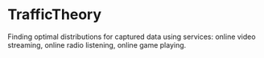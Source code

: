 # TrafficTheory
Finding optimal distributions for captured data using services: online video streaming, online radio listening, online game playing.
